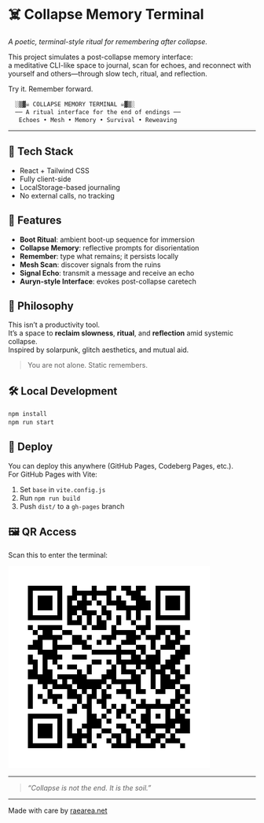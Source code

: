 
# ☠️ Collapse Memory Terminal

_A poetic, terminal-style ritual for remembering after collapse._

This project simulates a post-collapse memory interface:  
a meditative CLI-like space to journal, scan for echoes, and reconnect with yourself and others—through slow tech, ritual, and reflection.

Try it. Remember forward.


```
  ░▒▓☠️ COLLAPSE MEMORY TERMINAL ☠️▓▒░
  ── A ritual interface for the end of endings ──
   Echoes • Mesh • Memory • Survival • Reweaving
```

---

## 🧪 Tech Stack
- React + Tailwind CSS
- Fully client-side
- LocalStorage-based journaling
- No external calls, no tracking

## 🧠 Features
- **Boot Ritual**: ambient boot-up sequence for immersion
- **Collapse Memory**: reflective prompts for disorientation
- **Remember**: type what remains; it persists locally
- **Mesh Scan**: discover signals from the ruins
- **Signal Echo**: transmit a message and receive an echo
- **Auryn-style Interface**: evokes post-collapse caretech

## 📂 Philosophy
This isn’t a productivity tool.  
It’s a space to **reclaim slowness**, **ritual**, and **reflection** amid systemic collapse.  
Inspired by solarpunk, glitch aesthetics, and mutual aid.

> You are not alone. Static remembers.

## 🛠️ Local Development
```bash
npm install
npm run start
```

## 🚀 Deploy
You can deploy this anywhere (GitHub Pages, Codeberg Pages, etc.).  
For GitHub Pages with Vite:

1. Set `base` in `vite.config.js`
2. Run `npm run build`
3. Push `dist/` to a `gh-pages` branch

## 🖼️ QR Access
Scan this to enter the terminal:

![Collapse Memory Terminal QR Code](collapse-memory-terminal-qr.png)

---

> _“Collapse is not the end. It is the soil.”_

---

Made with care by [raearea.net](https://raearea.net)
